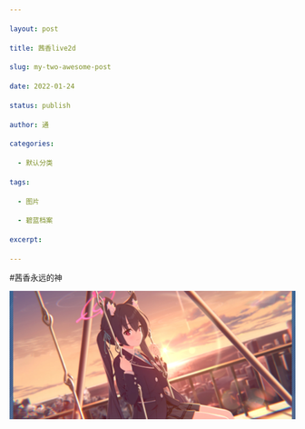 ```yaml
---

layout: post

title: 茜香live2d

slug: my-two-awesome-post

date: 2022-01-24

status: publish

author: 通

categories: 

  - 默认分类

tags: 

  - 图片

  - 碧蓝档案

excerpt: 

---
```


#茜香永远的神

![blhx](./images/Screenshot_2022-01-24-13-40-28-654_com.nexon.bluearchive.jpg)

